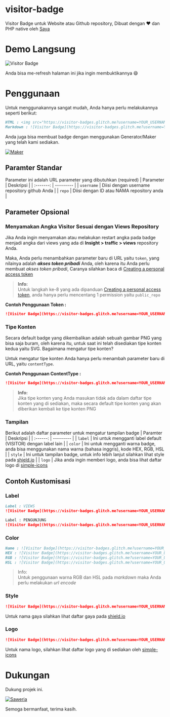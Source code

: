 # visitor-badge

Visitor Badge untuk Website atau Github repository, Dibuat dengan ❤ dan PHP native oleh [Saya](https://github.com/feri-irawan)

# Demo Langsung

![Visitor Badge](https://visitor-badges.glitch.me?username=feri-irawan&repo=visitor-badge&style=for-the-badge&contentType=svg)

Anda bisa me-refresh halaman ini jika ingin membuktikannya 😄

# Penggunaan

Untuk menggunakannya sangat mudah, Anda hanya perlu melakukannya seperti berikut:

```md
HTML : <img src="https://visitor-badges.glitch.me?username=YOUR_USERNAME&repo=YOUR_REPO_ID" alt="Visitor Badge" />
Markdown : ![Visitor Badge](https://visitor-badges.glitch.me?username=YOUR_USERNAME&repo=YOUR_REPO_ID)
```

Anda juga bisa membuat badge dengan menggunakan Generator/Maker yang telah kami sediakan.

[![Maker](https://img.shields.io/badge/Go%20To%20Maker-%2310b981?style=for-the-badge)](https://visitor-badges.glitch.me/maker.html)

## Paramter Standar

Parameter ini adalah URL parameter yang dibutuhkan (required)
| Parameter | Deskripsi |
| :-------: | --------- |
| `username` | Diisi dengan username repository github Anda |
| `repo` | Diisi dengan ID atau NAMA repository anda |

## Parameter Opsional

### Menyamakan Angka Visitor Sesuai dengan Views Repository

Jika Anda ingin menyamakan atau melakukan restart angka pada badge menjadi angka dari views yang ada di **Insight > traffic > views** repository Anda.

Maka, Anda perlu menambahkan parameter baru di URL yaitu `token`, yang nilainya adalah **_akses token pribadi_** Anda, oleh karena itu Anda perlu membuat _akses token pribadi_, Caranya silahkan baca di [Creating a personal access token](https://docs.github.com/en/github/authenticating-to-github/keeping-your-account-and-data-secure/creating-a-personal-access-token)

> **Info:** <br> Untuk langkah ke-8 yang ada dipanduan [Creating a personal access token](https://docs.github.com/en/github/authenticating-to-github/keeping-your-account-and-data-secure/creating-a-personal-access-token), anda hanya perlu mencentang 1 permission yaitu `public_repo`

**Contoh Penggunaan Token :**

```md
![Visitor Badge](https://visitor-badges.glitch.me?username=YOUR_USERNAME&repo=YOUR_REPOSITORY&token=YOUR_PERSONAL_ACCESS_TOKEN)
```

### Tipe Konten

Secara default badge yang dikembalikan adalah sebuah gambar PNG yang bisa saja buram, oleh karena itu, untuk saat ini telah disediakan tipe konten kedua yaitu SVG. Bagaimana mengatur tipe konten?

Untuk mengatur tipe konten Anda hanya perlu menambah parameter baru di URL, yaitu `contentType`.

**Contoh Penggunaan ContentType :**

```md
![Visitor Badge](https://visitor-badges.glitch.me?username=YOUR_USERNAME&repo=YOUR_REPOSITORY&contentType=svg)
```

> **Info:** <br> Jika tipe konten yang Anda masukan tidak ada dalam daftar tipe konten yang di sediakan, maka secara default tipe konten yang akan diberikan kembali ke tipe konten PNG

### Tampilan

Berikut adalah daftar parameter untuk mengatur tampilan badge
| Paramter | Deskripsi |
| :------: | --------- |
| `label` | Ini untuk mengganti label default (VISITOR) dengan label lain |
| `color` | Ini untuk mengganti warna badge, anda bisa menggunakan nama warna (bahasa inggris), kode HEX, RGB, HSL |
| `style` | Ini untuk tampilan badge, untuk info lebih lanjut silahkan lihat style pada [shield.io](https://shield.io) |
| `logo` | Jika anda ingin memberi logo, anda bisa lihat daftar logo di [simple-icons](https://github.com/simple-icons/simple-icons/blob/develop/slugs.md)

## Contoh Kustomisasi

### Label

```md
Label : VIEWS
![Visitor Badge](https://visitor-badges.glitch.me?username=YOUR_USERNAME&repo=YOUR_REPOSITORY&style=for-the-badge&label=VIEWS)

Label : PENGUNJUNG
![Visitor Badge](https://visitor-badges.glitch.me?username=YOUR_USERNAME&repo=YOUR_REPOSITORY&style=for-the-badge&label=PENGUNJUNG)
```

### Color

```md
Name : ![Visitor Badge](https://visitor-badges.glitch.me?username=YOUR_USERNAME&repo=YOUR_REPOSITORY&color=red)
HEX : ![Visitor Badge](https://visitor-badges.glitch.me?username=YOUR_USERNAME&repo=YOUR_REPOSITORY&color=#e05d44)
RGB : ![Visitor Badge](https://visitor-badges.glitch.me?username=YOUR_USERNAME&repo=YOUR_REPOSITORY&color=rgb%28224%2C+93%2C+68%29)
HSL : ![Visitor Badge](https://visitor-badges.glitch.me?username=YOUR_USERNAME&repo=YOUR_REPOSITORY&color=hsl%2810%2C+72%25%2C+57%25%29)
```

> Info: <br />
> Untuk penggunaan warna RGB dan HSL pada _markdown_ maka Anda perlu melakukan _url encode_

### Style

```md
![Visitor Badge](https://visitor-badges.glitch.me?username=YOUR_USERNAME&repo=YOUR_REPOSITORY&style=STYLE_NAME)
```

Untuk nama gaya silahkan lihat daftar gaya pada [shield.io](https://shield.io)

### Logo

```md
![Visitor Badge](https://visitor-badges.glitch.me?username=YOUR_USERNAME&repo=YOUR_REPOSITORY&logo=LOGO_NAME)
```

Untuk nama logo, silahkan lihat daftar logo yang di sediakan oleh [simple-icons](https://github.com/simple-icons/simple-icons/blob/develop/slugs.md)

# Dukungan

Dukung projek ini.

[![Saweria](https://img.shields.io/badge/-SAWERIA-orange?style=for-the-badge)](https://saweria.co/feriirawans)

Semoga bermanfaat, terima kasih.
